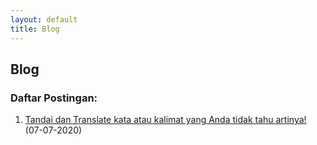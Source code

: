 ```yaml
---
layout: default
title: Blog
---
```

## Blog

### Daftar Postingan:

1. [Tandai dan Translate kata atau kalimat yang Anda tidak tahu artinya!](http://arthurlapz.github.io/blog/posts/2020-07-07-tandai-dan-translate-tulisan-yang-anda-tidak-tahu) (07-07-2020)




